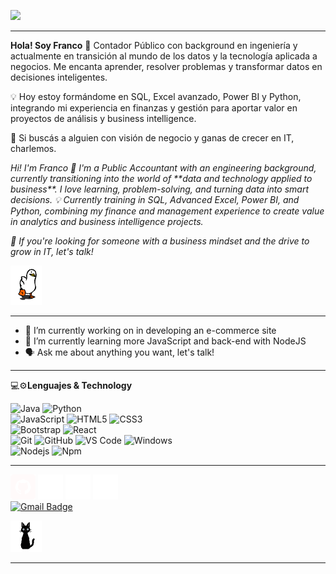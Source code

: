 ![](https://github.com/FrancoDavid91/assets/blob/main/presentacionGitHub.gif)

---

**Hola! Soy Franco** 👋
Contador Público con background en ingeniería y actualmente en transición al mundo de los datos y la tecnología aplicada a negocios.
Me encanta aprender, resolver problemas y transformar datos en decisiones inteligentes.

💡 Hoy estoy formándome en SQL, Excel avanzado, Power BI y Python, integrando mi experiencia en finanzas y gestión para aportar valor en proyectos de análisis y business intelligence.

📩 Si buscás a alguien con visión de negocio y ganas de crecer en IT, charlemos.

<p><i>Hi! I'm Franco 👋 I'm a Public Accountant with an engineering background, currently transitioning into the world of **data and technology applied to business**. I love learning, problem-solving, and turning data into smart decisions.
💡 Currently training in SQL, Advanced Excel, Power BI, and Python, combining my finance and management experience to create value in analytics and business intelligence projects.

📩 If you're looking for someone with a business mindset and the drive to grow in IT, let's talk!</i></p>


<img src="https://github.com/FrancoDavid91/assets/blob/main/patito.gif" width="50px">


---

- 💼 I’m currently working on in developing an e-commerce site 
- 📖 I’m currently learning more JavaScript and back-end with NodeJS 
- 🗣️ Ask me about anything you want, let's talk! 

---

💻⚙️**Lenguajes & Technology**

![Java](http://img.shields.io/badge/-Java-5B4638?style=flat-square&logo=java&logoColor=ffffff)
![Python](http://img.shields.io/badge/-Python-3776AB?style=flat-square&logo=python&logoColor=ffffff)
<br>
![JavaScript](https://img.shields.io/badge/-JavaScript-%23F7DF1C?style=flat-square&logo=javascript&logoColor=000000&labelColor=%23F7DF1C&color=%23FFCE5A)
![HTML5](https://img.shields.io/badge/-HTML5-%23E44D27?style=flat-square&logo=html5&logoColor=ffffff)
![CSS3](https://img.shields.io/badge/-CSS3-%231572B6?style=flat-square&logo=css3)
<br>
![Bootstrap](https://img.shields.io/badge/-Bootstrap-563D7C?style=flat-square&logo=Bootstrap)
![React](https://img.shields.io/badge/-React-61DAFB?style=flat-square&logo=react&logoColor=ffffff)
<br>
![Git](https://img.shields.io/badge/-Git-%23F05032?style=flat-square&logo=git&logoColor=%23ffffff)
![GitHub](https://img.shields.io/badge/-GitHub-181717?style=flat-square&logo=github)
![VS Code](http://img.shields.io/badge/-VS%20Code-007ACC?style=flat-square&logo=visual-studio-code&logoColor=ffffff)
![Windows](http://img.shields.io/badge/-Windows-0078D6?style=flat-square&logo=windows&logoColor=ffffff)
<br>
![Nodejs](https://img.shields.io/badge/-Nodejs-339933?style=flat-square&logo=Node.js&logoColor=ffffff)
![Npm](https://img.shields.io/badge/-npm-CB3837?style=flat-square&logo=npm)

---

[<img src='https://github.com/FrancoDavid91/assets/blob/main/github%20(1).png' alt='github' height='40'>](https://github.com/FrancoDavid91)  [<img src='https://github.com/FrancoDavid91/assets/blob/main/linkedin.png' alt='linkedin' height='40'>](https://www.linkedin.com/in/francofazzolari//)  [<img src='https://github.com/FrancoDavid91/assets/blob/main/facebook.png' alt='facebook' height='40'>](https://www.facebook.com/franco.fazzolari.5)  [<img src='https://github.com/FrancoDavid91/assets/blob/main/instagram.png' alt='instagram' height='40'>](https://www.instagram.com/francofazzolari//)<br>
[![Gmail Badge](https://img.shields.io/badge/-fazzolari.df@gmail.com-c14438?style=flat-square&logo=Gmail&logoColor=white&link=mailto:fazzolari.df@gmail.com)](https://gmail.com)

<img src="https://github.com/FrancoDavid91/assets/blob/main/gatitonegro.gif" width="50px">

----
